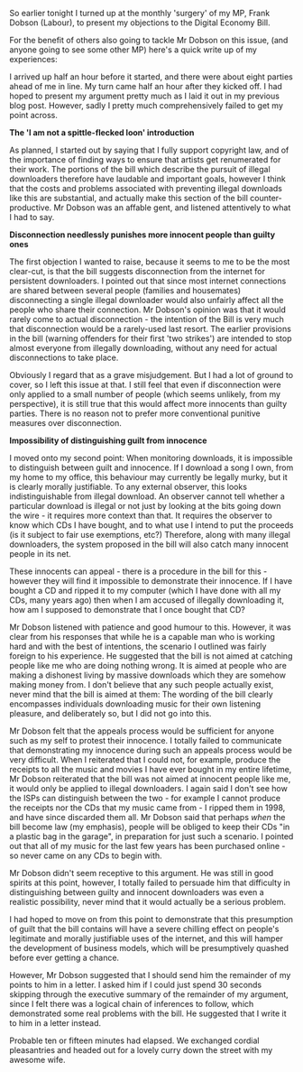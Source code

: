 <!--
.. title: Result of MP visit - I suck
.. slug: result-of-mp-visit-i-suck
.. date: 2009-12-04 23:23:09-06:00
.. tags: geek,imho,journal
.. link: 
.. description: 
.. type: text
-->


So earlier tonight I turned up at the monthly 'surgery' of my MP, Frank
Dobson (Labour), to present my objections to the Digital Economy Bill.

For the benefit of others also going to tackle Mr Dobson on this issue,
(and anyone going to see some other MP) here's a quick write up of my
experiences:

I arrived up half an hour before it started, and there were about eight
parties ahead of me in line. My turn came half an hour after they kicked
off. I had hoped to present my argument pretty much as I laid it out in
my previous blog post. However, sadly I pretty much comprehensively
failed to get my point across.

**The 'I am not a spittle-flecked loon' introduction**

As planned, I started out by saying that I fully support copyright law,
and of the importance of finding ways to ensure that artists get
renumerated for their work. The portions of the bill which describe the
pursuit of illegal downloaders therefore have laudable and important
goals, however I think that the costs and problems associated with
preventing illegal downloads like this are substantial, and actually
make this section of the bill counter-productive. Mr Dobson was an
affable gent, and listened attentively to what I had to say.

**Disconnection needlessly punishes more innocent people than guilty
ones**

The first objection I wanted to raise, because it seems to me to be the
most clear-cut, is that the bill suggests disconnection from the
internet for persistent downloaders. I pointed out that since most
internet connections are shared between several people (families and
housemates) disconnecting a single illegal downloader would also
unfairly affect all the people who share their connection. Mr Dobson's
opinion was that it would rarely come to actual disconnection - the
intention of the Bill is very much that disconnection would be a
rarely-used last resort. The earlier provisions in the bill (warning
offenders for their first 'two strikes') are intended to stop almost
everyone from illegally downloading, without any need for actual
disconnections to take place.

Obviously I regard that as a grave misjudgement. But I had a lot of
ground to cover, so I left this issue at that. I still feel that even if
disconnection were only applied to a small number of people (which seems
unlikely, from my perspective), it is still true that this would affect
more innocents than guilty parties. There is no reason not to prefer
more conventional punitive measures over disconnection.

**Impossibility of distinguishing guilt from innocence**

I moved onto my second point: When monitoring downloads, it is
impossible to distinguish between guilt and innocence. If I download a
song I own, from my home to my office, this behaviour may currently be
legally murky, but it is clearly morally justifiable. To any external
observer, this looks indistinguishable from illegal download. An
observer cannot tell whether a particular download is illegal or not
just by looking at the bits going down the wire - it requires more
context than that. It requires the observer to know which CDs I have
bought, and to what use I intend to put the proceeds (is it subject to
fair use exemptions, etc?) Therefore, along with many illegal
downloaders, the system proposed in the bill will also catch many
innocent people in its net.

These innocents can appeal - there is a procedure in the bill for this -
however they will find it impossible to demonstrate their innocence. If
I have bought a CD and ripped it to my computer (which I have done with
all my CDs, many years ago) then when I am accused of illegally
downloading it, how am I supposed to demonstrate that I once bought that
CD?

Mr Dobson listened with patience and good humour to this. However, it
was clear from his responses that while he is a capable man who is
working hard and with the best of intentions, the scenario I outlined
was fairly foreign to his experience. He suggested that the bill is not
aimed at catching people like me who are doing nothing wrong. It is
aimed at people who are making a dishonest living by massive downloads
which they are somehow making money from. I don't believe that any such
people actually exist, never mind that the bill is aimed at them: The
wording of the bill clearly encompasses individuals downloading music
for their own listening pleasure, and deliberately so, but I did not go
into this.

Mr Dobson felt that the appeals process would be sufficient for anyone
such as my self to protest their innocence. I totally failed to
communicate that demonstrating my innocence during such an appeals
process would be very difficult. When I reiterated that I could not, for
example, produce the receipts to all the music and movies I have ever
bought in my entire lifetime, Mr Dobson reiterated that the bill was not
aimed at innocent people like me, it would only be applied to illegal
downloaders. I again said I don't see how the ISPs can distinguish
between the two - for example I cannot produce the receipts nor the CDs
that my music came from - I ripped them in 1998, and have since
discarded them all. Mr Dobson said that perhaps *when* the bill become
law (my emphasis), people will be obliged to keep their CDs "in a
plastic bag in the garage", in preparation for just such a scenario. I
pointed out that all of my music for the last few years has been
purchased online - so never came on any CDs to begin with.

Mr Dobson didn't seem receptive to this argument. He was still in good
spirits at this point, however, I totally failed to persuade him that
difficulty in distinguishing between guilty and innocent downloaders was
even a realistic possibility, never mind that it would actually be a
serious problem.

I had hoped to move on from this point to demonstrate that this
presumption of guilt that the bill contains will have a severe chilling
effect on people's legitimate and morally justifiable uses of the
internet, and this will hamper the development of business models, which
will be presumptively quashed before ever getting a chance.

However, Mr Dobson suggested that I should send him the remainder of my
points to him in a letter. I asked him if I could just spend 30 seconds
skipping through the executive summary of the remainder of my argument,
since I felt there was a logical chain of inferences to follow, which
demonstrated some real problems with the bill. He suggested that I write
it to him in a letter instead.

Probable ten or fifteen minutes had elapsed. We exchanged cordial
pleasantries and headed out for a lovely curry down the street with my
awesome wife.